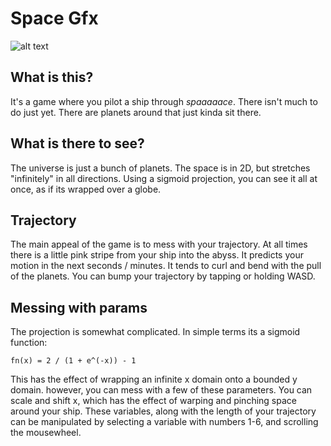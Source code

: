 # Space Gfx
![alt text](https://github.com/sirkibsirkib/space_gfx/tree/master/resources/screencap.png)

## What is this?
It's a game where you pilot a ship through _spaaaaace_. There isn't much to do
just yet. There are planets around that just kinda sit there.

## What is there to see?
The universe is just a bunch of planets. The space is in 2D, but stretches
"infinitely" in all directions. Using a sigmoid projection, you can see it 
all at once, as if its wrapped over a globe.

## Trajectory
The main appeal of the game is to mess with your trajectory. At all times there
is a little pink stripe from your ship into the abyss. It predicts your
motion in the next seconds / minutes. It tends to curl and bend with the
pull of the planets. You can bump your trajectory by tapping or holding WASD.

## Messing with params
The projection is somewhat complicated. In simple terms its a sigmoid function:
```
fn(x) = 2 / (1 + e^(-x)) - 1 
```
This has the effect of wrapping an infinite x domain onto a bounded y domain.
however, you can mess with a few of these parameters. You can scale and shift x,
which has the effect of warping and pinching space around your ship. These
variables, along with the length of your trajectory can be manipulated by
selecting a variable with numbers 1-6, and scrolling the mousewheel.
